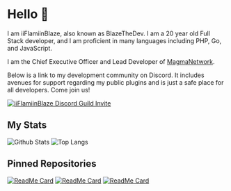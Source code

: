 # Hello 👋
I am iiFlamiinBlaze, also known as BlazeTheDev. I am a 20 year old Full Stack developer, and I am proficient in many languages including PHP, Go, and JavaScript. 

I am the Chief Executive Officer and Lead Developer of [MagmaNetwork](https://github.com/MagmaNetworkPE/).

Below is a link to my development community on Discord. It includes avenues for support regarding my public plugins and is just a safe place for all developers. Come join us!

[![iiFlamiinBlaze Discord Guild Invite](http://invidget.switchblade.xyz/znEsFsG?theme=light)](https://discord.gg/znEsFsG)

## My Stats
![Github Stats](https://github-readme-stats.vercel.app/api?username=iiFlamiinBlaze&show_icons=true&include_all_commits=true&count_private=true)
![Top Langs](https://github-readme-stats.vercel.app/api/top-langs/?username=iiFlamiinBlaze&langs_count=4&layout=compact)

## Pinned Repositories
[![ReadMe Card](https://github-readme-stats.vercel.app/api/pin/?username=iiFlamiinBlaze&repo=BlazinFly)](https://github.com/iiFlamiinBlaze/BlazinFly)
[![ReadMe Card](https://github-readme-stats.vercel.app/api/pin/?username=iiFlamiinBlaze&repo=BlazinBroadcasts)](https://github.com/iiFlamiinBlaze/BlazinBroadcasts)
[![ReadMe Card](https://github-readme-stats.vercel.app/api/pin/?username=Shelly7w7&repo=ShellyEssentials-)](https://github.com/Shelly7w7/ShellyEssentials-)
